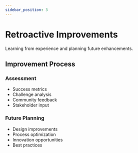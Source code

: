 ```yaml
---
sidebar_position: 3
---
```


# Retroactive Improvements

Learning from experience and planning future enhancements.

## Improvement Process

### Assessment

- Success metrics
- Challenge analysis
- Community feedback
- Stakeholder input

### Future Planning

- Design improvements
- Process optimization
- Innovation opportunities
- Best practices
